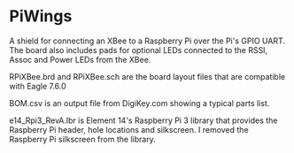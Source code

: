 # PiWings
A shield for connecting an XBee to a Raspberry Pi over the Pi's GPIO UART. The board also includes pads for optional LEDs connected to the RSSI, Assoc and Power LEDs from the XBee.

RPiXBee.brd and RPiXBee.sch are the board layout files that are compatible with Eagle 7.6.0

BOM.csv is an output file from DigiKey.com showing a typical parts list.

e14_Rpi3_RevA.lbr is Element 14's Raspberry Pi 3 library that provides the Raspberry Pi header, hole locations and silkscreen. I removed the Raspberry Pi silkscreen from the library.

